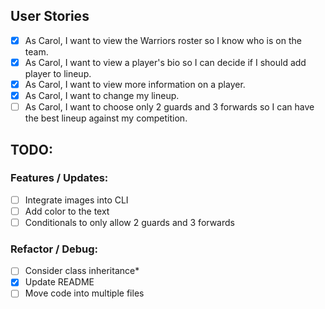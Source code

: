 ## User Stories

- [x] As Carol, I want to view the Warriors roster so I know who is on the team.
- [x] As Carol, I want to view a player's bio so I can decide if I should add player to lineup.
- [x] As Carol, I want to view more information on a player.
- [x] As Carol, I want to change my lineup.
- [ ] As Carol, I want to choose only 2 guards and 3 forwards so I can have the best lineup against my competition.

## TODO:

### Features / Updates:
- [ ] Integrate images into CLI
- [ ] Add color to the text
- [ ] Conditionals to only allow 2 guards and 3 forwards

### Refactor / Debug:
- [ ] Consider class inheritance*
- [x] Update README
- [ ] Move code into multiple files
